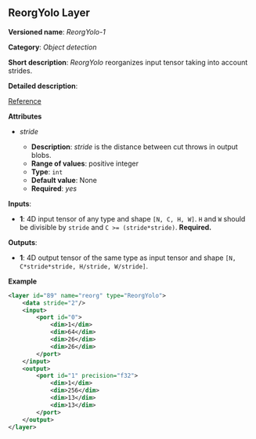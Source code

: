 ## ReorgYolo Layer <a name="ReorgYolo"></a>

**Versioned name**: *ReorgYolo-1*

**Category**: *Object detection*

**Short description**: *ReorgYolo* reorganizes input tensor taking into account strides.

**Detailed description**:

[Reference](https://arxiv.org/pdf/1612.08242.pdf)

**Attributes**

* *stride*

  * **Description**: *stride* is the distance between cut throws in output blobs.
  * **Range of values**: positive integer
  * **Type**: `int`
  * **Default value**: None
  * **Required**: *yes*

**Inputs**:

*   **1**: 4D input tensor of any type and shape `[N, C, H, W]`. `H` and `W` should be divisible by `stride` and `C >= (stride*stride)`. **Required.**

**Outputs**:

*   **1**: 4D output tensor of the same type as input tensor and shape `[N, C*stride*stride, H/stride, W/stride]`.

**Example**

```xml
<layer id="89" name="reorg" type="ReorgYolo">
    <data stride="2"/>
    <input>
        <port id="0">
            <dim>1</dim>
            <dim>64</dim>
            <dim>26</dim>
            <dim>26</dim>
        </port>
    </input>
    <output>
        <port id="1" precision="f32">
            <dim>1</dim>
            <dim>256</dim>
            <dim>13</dim>
            <dim>13</dim>
        </port>
    </output>
</layer>
```
